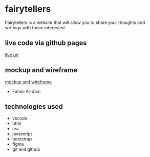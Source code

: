 # fairytellers


Fairytellers is a website that will allow you to share your thoughts and writings with those interested

## live code via github pages

[live url]()

## mockup and wireframe

[mockup and wireframe](https://www.figma.com/file/El0lDD6KuG6tWlFjBwl8ki/html.to.design-for-teams-(Community)?type=design&node-id=0%3A1&t=AavfG7QWw1EzMsPc-1)


- Fahmi Al-dairi

## technologies used

- vscode
- html
- css
- javascript
- bootstrap
- figma
- git and github
